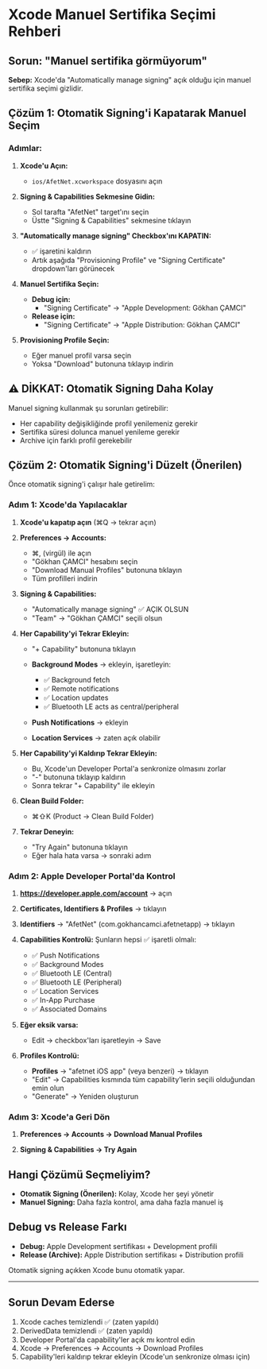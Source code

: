 # Xcode Manuel Sertifika Seçimi Rehberi

## Sorun: "Manuel sertifika görmüyorum"

**Sebep:** Xcode'da "Automatically manage signing" açık olduğu için manuel sertifika seçimi gizlidir.

## Çözüm 1: Otomatik Signing'i Kapatarak Manuel Seçim

### Adımlar:

1. **Xcode'u Açın:**
   - `ios/AfetNet.xcworkspace` dosyasını açın

2. **Signing & Capabilities Sekmesine Gidin:**
   - Sol tarafta "AfetNet" target'ını seçin
   - Üstte "Signing & Capabilities" sekmesine tıklayın

3. **"Automatically manage signing" Checkbox'ını KAPATIN:**
   - ✅ işaretini kaldırın
   - Artık aşağıda "Provisioning Profile" ve "Signing Certificate" dropdown'ları görünecek

4. **Manuel Sertifika Seçin:**
   - **Debug için:**
     - "Signing Certificate" → "Apple Development: Gökhan ÇAMCI"
   - **Release için:**
     - "Signing Certificate" → "Apple Distribution: Gökhan ÇAMCI"

5. **Provisioning Profile Seçin:**
   - Eğer manuel profil varsa seçin
   - Yoksa "Download" butonuna tıklayıp indirin

## ⚠️ DİKKAT: Otomatik Signing Daha Kolay

Manuel signing kullanmak şu sorunları getirebilir:
- Her capability değişikliğinde profil yenilemeniz gerekir
- Sertifika süresi dolunca manuel yenileme gerekir
- Archive için farklı profil gerekebilir

## Çözüm 2: Otomatik Signing'i Düzelt (Önerilen)

Önce otomatik signing'i çalışır hale getirelim:

### Adım 1: Xcode'da Yapılacaklar

1. **Xcode'u kapatıp açın** (⌘Q → tekrar açın)

2. **Preferences → Accounts:**
   - ⌘, (virgül) ile açın
   - "Gökhan ÇAMCI" hesabını seçin
   - "Download Manual Profiles" butonuna tıklayın
   - Tüm profilleri indirin

3. **Signing & Capabilities:**
   - "Automatically manage signing" ✅ AÇIK OLSUN
   - "Team" → "Gökhan ÇAMCI" seçili olsun

4. **Her Capability'yi Tekrar Ekleyin:**
   - "+ Capability" butonuna tıklayın
   - **Background Modes** → ekleyin, işaretleyin:
     - ✅ Background fetch
     - ✅ Remote notifications
     - ✅ Location updates
     - ✅ Bluetooth LE acts as central/peripheral
   
   - **Push Notifications** → ekleyin
   - **Location Services** → zaten açık olabilir

5. **Her Capability'yi Kaldırıp Tekrar Ekleyin:**
   - Bu, Xcode'un Developer Portal'a senkronize olmasını zorlar
   - "-" butonuna tıklayıp kaldırın
   - Sonra tekrar "+ Capability" ile ekleyin

6. **Clean Build Folder:**
   - ⌘⇧K (Product → Clean Build Folder)

7. **Tekrar Deneyin:**
   - "Try Again" butonuna tıklayın
   - Eğer hala hata varsa → sonraki adım

### Adım 2: Apple Developer Portal'da Kontrol

1. **https://developer.apple.com/account** → açın

2. **Certificates, Identifiers & Profiles** → tıklayın

3. **Identifiers** → "AfetNet" (com.gokhancamci.afetnetapp) → tıklayın

4. **Capabilities Kontrolü:**
   Şunların hepsi ✅ işaretli olmalı:
   - ✅ Push Notifications
   - ✅ Background Modes
   - ✅ Bluetooth LE (Central)
   - ✅ Bluetooth LE (Peripheral)
   - ✅ Location Services
   - ✅ In-App Purchase
   - ✅ Associated Domains

5. **Eğer eksik varsa:**
   - Edit → checkbox'ları işaretleyin → Save

6. **Profiles Kontrolü:**
   - **Profiles** → "afetnet iOS app" (veya benzeri) → tıklayın
   - "Edit" → Capabilities kısmında tüm capability'lerin seçili olduğundan emin olun
   - "Generate" → Yeniden oluşturun

### Adım 3: Xcode'a Geri Dön

1. **Preferences → Accounts → Download Manual Profiles**

2. **Signing & Capabilities → Try Again**

## Hangi Çözümü Seçmeliyim?

- **Otomatik Signing (Önerilen):** Kolay, Xcode her şeyi yönetir
- **Manuel Signing:** Daha fazla kontrol, ama daha fazla manuel iş

## Debug vs Release Farkı

- **Debug:** Apple Development sertifikası + Development profili
- **Release (Archive):** Apple Distribution sertifikası + Distribution profili

Otomatik signing açıkken Xcode bunu otomatik yapar.

---

## Sorun Devam Ederse

1. Xcode caches temizlendi ✅ (zaten yapıldı)
2. DerivedData temizlendi ✅ (zaten yapıldı)
3. Developer Portal'da capability'ler açık mı kontrol edin
4. Xcode → Preferences → Accounts → Download Profiles
5. Capability'leri kaldırıp tekrar ekleyin (Xcode'un senkronize olması için)

